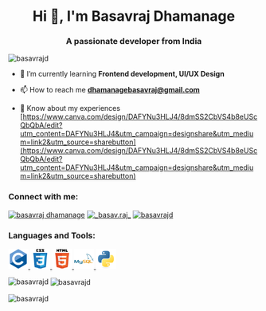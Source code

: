 <h1 align="center">Hi 👋, I'm Basavraj Dhamanage</h1>
<h3 align="center">A passionate developer from India</h3>

<p align="left"> <img src="https://komarev.com/ghpvc/?username=basavrajd&label=Profile%20views&color=0e75b6&style=flat" alt="basavrajd" /> </p>

- 🌱 I’m currently learning **Frontend development, UI/UX Design**

- 📫 How to reach me **dhamanagebasavraj@gmail.com**

- 📄 Know about my experiences [https://www.canva.com/design/DAFYNu3HLJ4/8dmSS2CbVS4b8eUScQbQbA/edit?utm_content=DAFYNu3HLJ4&utm_campaign=designshare&utm_medium=link2&utm_source=sharebutton](https://www.canva.com/design/DAFYNu3HLJ4/8dmSS2CbVS4b8eUScQbQbA/edit?utm_content=DAFYNu3HLJ4&utm_campaign=designshare&utm_medium=link2&utm_source=sharebutton)

<h3 align="left">Connect with me:</h3>
<p align="left">
<a href="https://linkedin.com/in/basavraj dhamanage" target="blank"><img align="center" src="https://raw.githubusercontent.com/rahuldkjain/github-profile-readme-generator/master/src/images/icons/Social/linked-in-alt.svg" alt="basavraj dhamanage" height="30" width="40" /></a>
<a href="https://instagram.com/_basav.raj_" target="blank"><img align="center" src="https://raw.githubusercontent.com/rahuldkjain/github-profile-readme-generator/master/src/images/icons/Social/instagram.svg" alt="_basav.raj_" height="30" width="40" /></a>
<a href="https://dribbble.com/basavrajd" target="blank"><img align="center" src="https://raw.githubusercontent.com/rahuldkjain/github-profile-readme-generator/master/src/images/icons/Social/dribbble.svg" alt="basavrajd" height="30" width="40" /></a>
</p>

<h3 align="left">Languages and Tools:</h3>
<p align="left"> <a href="https://www.cprogramming.com/" target="_blank" rel="noreferrer"> <img src="https://raw.githubusercontent.com/devicons/devicon/master/icons/c/c-original.svg" alt="c" width="40" height="40"/> </a> <a href="https://www.w3schools.com/css/" target="_blank" rel="noreferrer"> <img src="https://raw.githubusercontent.com/devicons/devicon/master/icons/css3/css3-original-wordmark.svg" alt="css3" width="40" height="40"/> </a> <a href="https://www.w3.org/html/" target="_blank" rel="noreferrer"> <img src="https://raw.githubusercontent.com/devicons/devicon/master/icons/html5/html5-original-wordmark.svg" alt="html5" width="40" height="40"/> </a> <a href="https://www.mysql.com/" target="_blank" rel="noreferrer"> <img src="https://raw.githubusercontent.com/devicons/devicon/master/icons/mysql/mysql-original-wordmark.svg" alt="mysql" width="40" height="40"/> </a> <a href="https://www.python.org" target="_blank" rel="noreferrer"> <img src="https://raw.githubusercontent.com/devicons/devicon/master/icons/python/python-original.svg" alt="python" width="40" height="40"/> </a> </p>

<p><img align="left" src="https://github-readme-stats.vercel.app/api/top-langs?username=basavrajd&show_icons=true&locale=en&layout=compact" alt="basavrajd" /></p>

<p>&nbsp;<img align="center" src="https://github-readme-stats.vercel.app/api?username=basavrajd&show_icons=true&locale=en" alt="basavrajd" /></p>

<p><img align="center" src="https://github-readme-streak-stats.herokuapp.com/?user=basavrajd&" alt="basavrajd" /></p>
